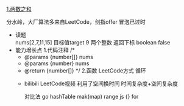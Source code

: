 [1.两数之和](https://leetcode-cn.com/problems/two-sum/)

分水岭，大厂算法多来自LeetCode，剑指offer
冒泡已过时

- 读题  
  nums[2,7,11,15] 目标值target 9
  两个整数  返回下标
  boolean false 
- 能力增长点
  1.代码注释
  /*
   * @params {number[]} nums
   * @params {number} nums
   * @return {number[]}
  */
  2.函数
  LeetCode方式 循环
  - bilibili LeetCode视频
    利用了空间换时间 
    时间复杂度+空间复杂度
     
    对比法 go hashTable  mak(map)  range
          js {}  for